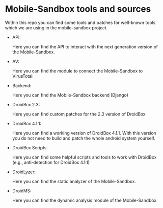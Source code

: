 Mobile-Sandbox tools and sources
================================

Within this repo you can find some tools and patches for well-known tools which we are using in the mobile-sandbox project.

* API:

   Here you can find the API to interact with the next generation version of the Mobile-Sandbox.

* AV:

    Here you can find the module to connect the Mobile-Sandbox to VirusTotal

* Backend:

    Here you can find the Mobile-Sandbox backend (Django)

* DroidBox 2.3:

    Here you can find custom patches for the 2.3 version of DroidBox

* DroidBox 4.1.1: 

    Here you can find a working version of DroidBox 4.1.1. With this version you do not need to build and patch the whole android system yourself.

* DroidBox Scripts:

    Here you can find some helpful scripts and tools to work with DroidBox (e.g., anti-detection for DroidBox 4.1.1)

* DroidLyzer:

    Here you can find the static analyzer of the Mobile-Sandbox.

* DroidMS:

   Here you can find the dynamic analysis module of the Mobile-Sandbox.

